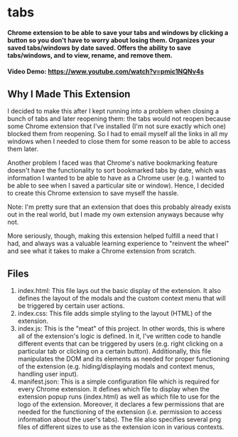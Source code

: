 # tabs
#### Chrome extension to be able to save your tabs and windows by clicking a button so you don't have to worry about losing them. Organizes your saved tabs/windows by date saved. Offers the ability to save tabs/windows, and to view, rename, and remove them.
#### Video Demo: <https://www.youtube.com/watch?v=pmic1NQNv4s>

## Why I Made This Extension
I decided to make this after I kept running into a problem when closing a bunch of tabs and later reopening them: the tabs would not reopen because some Chrome extension that I've installed (I'm not sure exactly which one) blocked them from reopening. So I had to email myself all the links in all my windows when I needed to close them for some reason to be able to access them later. 

Another problem I faced was that Chrome's native bookmarking feature doesn't have the functionality to sort bookmarked tabs by date, which was information I wanted to be able to have as a Chrome user (e.g. I wanted to be able to see when I saved a particular site or window). Hence, I decided to create this Chrome extension to save myself the hassle. 

Note: I'm pretty sure that an extension that does this probably already exists out in the real world, but I made my own extension anyways because why not. 

More seriously, though, making this extension helped fulfill a need that I had, and always was a valuable learning experience to "reinvent the wheel" and see what it takes to make a Chrome extension from scratch.

## Files
1. index.html: This file lays out the basic display of the extension. It also defines the layout of the modals and the custom context menu that will be triggered by certain user actions. 
2. index.css: This file adds simple styling to the layout (HTML) of the extension. 
3. index.js: This is the "meat" of this project. In other words, this is where all of the extension's logic is defined. In it, I've written code to handle different events that can be triggered by users (e.g. right clicking on a particular tab or clicking on a certain button). Additionally, this file manipulates the DOM and its elements as needed for proper functioning of the extension (e.g. hiding/displaying modals and context menus, handling user input).
4. manifest.json: This is a simple configuration file which is required for every Chrome extension. It defines which file to display when the extension popup runs (index.html) as well as which file to use for the logo of the extension. Moreover, it declares a few permissions that are needed for the functioning of the extension (i.e. permission to access information about the user's tabs). The file also specifies several png files of different sizes to use as the extension icon in various contexts.